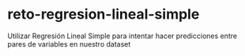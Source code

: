 # reto-regresion-lineal-simple
Utilizar Regresión Lineal Simple para intentar hacer predicciones entre pares de variables en nuestro dataset

